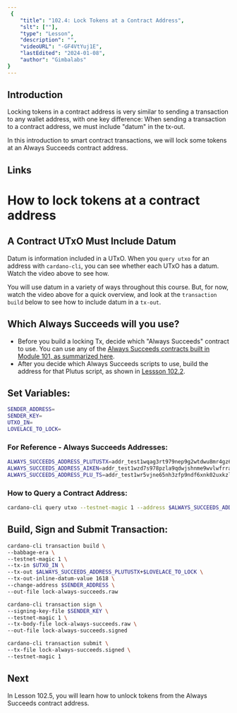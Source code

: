 ```yaml
---
 {
	"title": "102.4: Lock Tokens at a Contract Address",
	"slt": [""],
	"type": "Lesson",
	"description": "",
	"videoURL": "-GF4VtYuj1E",
	"lastEdited": "2024-01-08",
	"author": "Gimbalabs"
}
---
```



## Introduction
Locking tokens in a contract address is very similar to sending a transaction to any wallet address, with one key difference: When sending a transaction to a contract address, we must include "datum" in the tx-out.

In this introduction to smart contract transactions, we will lock some tokens at an Always Succeeds contract address.

## Links


 # How to lock tokens at a contract address

## A Contract UTxO Must Include Datum
Datum is information included in a UTxO. When you `query utxo` for an address with `cardano-cli`, you can see whether each UTxO has a datum. Watch the video above to see how.

You will use datum in a variety of ways throughout this course. But, for now, watch the video above for a quick overview, and look at the `transaction build` below to see how to include datum in a `tx-out`.


## Which Always Succeeds will you use?
- Before you build a locking Tx, decide which "Always Succeeds" contract to use. You can use any of the [Always Succeeds contracts built in Module 101, as summarized here](/modules/101/summary).
- After you decide which Always Succeeds scripts to use, build the address for that Plutus script, as shown in [Lessson 102.2](/modules/102/1022).


## Set Variables:
```bash
SENDER_ADDRESS=
SENDER_KEY=
UTXO_IN=
LOVELACE_TO_LOCK=
```

### For Reference - Always Succeeds Addresses:
```bash
ALWAYS_SUCCEEDS_ADDRESS_PLUTUSTX=addr_test1wqag3rt979nep9g2wtdwu8mr4gz6m4kjdpp5zp705km8wys6t2kla
ALWAYS_SUCCEEDS_ADDRESS_AIKEN=addr_test1wzd7s978pzla9qdwjshnme9wvlwfrrajzwcztpay7uynx9qalqts7
ALWAYS_SUCCEEDS_ADDRESS_PLU_TS=addr_test1wr5vjne65nh3zfp9ndf6xnk02uxkzlsdtczsu7pxw8gatuqzdca8z
```

### How to Query a Contract Address:
```bash
cardano-cli query utxo --testnet-magic 1 --address $ALWAYS_SUCCEEDS_ADDRESS_PLUTUSTX
```


## Build, Sign and Submit Transaction:
```bash
cardano-cli transaction build \
--babbage-era \
--testnet-magic 1 \
--tx-in $UTXO_IN \
--tx-out $ALWAYS_SUCCEEDS_ADDRESS_PLUTUSTX+$LOVELACE_TO_LOCK \
--tx-out-inline-datum-value 1618 \
--change-address $SENDER_ADDRESS \
--out-file lock-always-succeeds.raw

cardano-cli transaction sign \
--signing-key-file $SENDER_KEY \
--testnet-magic 1 \
--tx-body-file lock-always-succeeds.raw \
--out-file lock-always-succeeds.signed

cardano-cli transaction submit \
--tx-file lock-always-succeeds.signed \
--testnet-magic 1
```


## Next

In Lesson 102.5, you will learn how to unlock tokens from the Always Succeeds contract address.
